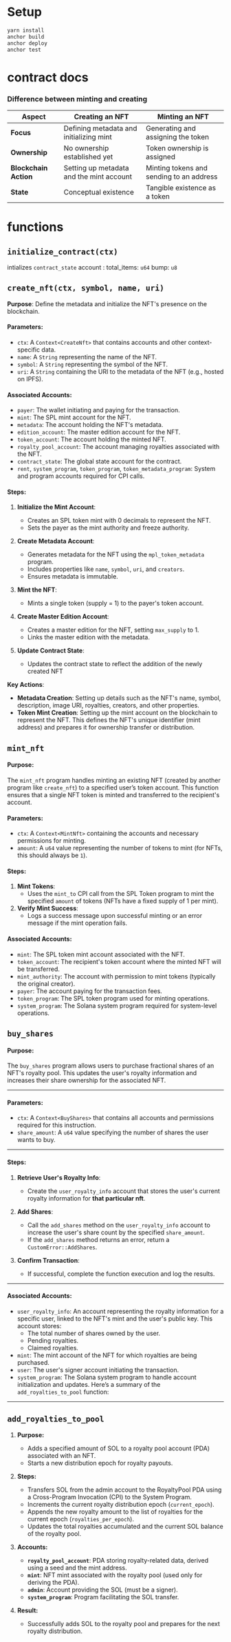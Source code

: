 
# Setup

```zsh
yarn install
anchor build
anchor deploy
anchor test
```

# contract docs
### Difference between minting and creating

| Aspect                | Creating an NFT                          | Minting an NFT                           |
| --------------------- | ---------------------------------------- | ---------------------------------------- |
| **Focus**             | Defining metadata and initializing mint  | Generating and assigning the token       |
| **Ownership**         | No ownership established yet             | Token ownership is assigned              |
| **Blockchain Action** | Setting up metadata and the mint account | Minting tokens and sending to an address |
| **State**             | Conceptual existence                     | Tangible existence as a token            |
# functions
## `initialize_contract(ctx)`

intializes `contract_state` account :
	total_items: `u64`
	bump: `u8`

## `create_nft(ctx, symbol, name, uri)`

**Purpose**: Define the metadata and initialize the NFT's presence on the blockchain.
#### **Parameters**:
- `ctx`: A `Context<CreateNft>` that contains accounts and other context-specific data.
- `name`: A `String` representing the name of the NFT.
- `symbol`: A `String` representing the symbol of the NFT.
- `uri`: A `String` containing the URI to the metadata of the NFT (e.g., hosted on IPFS).

#### **Associated Accounts**:
- `payer`: The wallet initiating and paying for the transaction.
- `mint`: The SPL mint account for the NFT.
- `metadata`: The account holding the NFT's metadata.
- `edition_account`: The master edition account for the NFT.
- `token_account`: The account holding the minted NFT.
- `royalty_pool_account`: The account managing royalties associated with the NFT.
- `contract_state`: The global state account for the contract.
- `rent`, `system_program`, `token_program`, `token_metadata_program`: System and program accounts required for CPI calls.

#### **Steps**:

1. **Initialize the Mint Account**:

    - Creates an SPL token mint with 0 decimals to represent the NFT.
    - Sets the payer as the mint authority and freeze authority.
2. **Create Metadata Account**:

    - Generates metadata for the NFT using the `mpl_token_metadata` program.
    - Includes properties like `name`, `symbol`, `uri`, and `creators`.
    - Ensures metadata is immutable.
3. **Mint the NFT**:

    - Mints a single token (supply = 1) to the payer's token account.
4. **Create Master Edition Account**:

    - Creates a master edition for the NFT, setting `max_supply` to 1.
    - Links the master edition with the metadata.
5. **Update Contract State**:

    - Updates the contract state to reflect the addition of the newly created NFT

**Key Actions**:
- **Metadata Creation**: Setting up details such as the NFT's name, symbol, description, image URI, royalties, creators, and other properties.
- **Token Mint Creation**: Setting up the mint account on the blockchain to represent the NFT. This defines the NFT's unique identifier (mint address) and prepares it for ownership transfer or distribution.

## `mint_nft`
#### **Purpose**:

The `mint_nft` program handles minting an existing NFT (created by another program like `create_nft`) to a specified user’s token account. This function ensures that a single NFT token is minted and transferred to the recipient's account.

#### **Parameters**:

- `ctx`: A `Context<MintNft>` containing the accounts and necessary permissions for minting.
- `amount`: A `u64` value representing the number of tokens to mint (for NFTs, this should always be `1`).

#### **Steps**:

1. **Mint Tokens**:
    - Uses the `mint_to` CPI call from the SPL Token program to mint the specified `amount` of tokens (NFTs have a fixed supply of 1 per mint).
2. **Verify Mint Success**:
    - Logs a success message upon successful minting or an error message if the mint operation fails.
#### **Associated Accounts**:

- `mint`: The SPL token mint account associated with the NFT.
- `token_account`: The recipient's token account where the minted NFT will be transferred.
- `mint_authority`: The account with permission to mint tokens (typically the original creator).
- `payer`: The account paying for the transaction fees.
- `token_program`: The SPL token program used for minting operations.
- `system_program`: The Solana system program required for system-level operations.

## **`buy_shares`**

#### **Purpose**:

The `buy_shares` program allows users to purchase fractional shares of an NFT's royalty pool. This updates the user's royalty information and increases their share ownership for the associated NFT.

---

#### **Parameters**:

- `ctx`: A `Context<BuyShares>` that contains all accounts and permissions required for this instruction.
- `share_amount`: A `u64` value specifying the number of shares the user wants to buy.

---

#### **Steps**:

1. **Retrieve User's Royalty Info**:

    - Create the `user_royalty_info` account that stores the user's current royalty information for **that particular nft**.
2. **Add Shares**:

    - Call the `add_shares` method on the `user_royalty_info` account to increase the user's share count by the specified `share_amount`.
    - If the `add_shares` method returns an error, return a `CustomError::AddShares`.
3. **Confirm Transaction**:

    - If successful, complete the function execution and log the results.

---

#### **Associated Accounts**:

- `user_royalty_info`: An account representing the royalty information for a specific user, linked to the NFT's mint and the user's public key. This account stores:
    - The total number of shares owned by the user.
    - Pending royalties.
    - Claimed royalties.
- `mint`: The mint account of the NFT for which royalties are being purchased.
- `user`: The user's signer account initiating the transaction.
- `system_program`: The Solana system program to handle account initialization and updates.
Here’s a summary of the `add_royalties_to_pool` function:

---

## `add_royalties_to_pool`

1. **Purpose:**
   - Adds a specified amount of SOL to a royalty pool account (PDA) associated with an NFT.
   - Starts a new distribution epoch for royalty payouts.

2. **Steps:**
   - Transfers SOL from the admin account to the RoyaltyPool PDA using a Cross-Program Invocation (CPI) to the System Program.
   - Increments the current royalty distribution epoch (`current_epoch`).
   - Appends the new royalty amount to the list of royalties for the current epoch (`royalties_per_epoch`).
   - Updates the total royalties accumulated and the current SOL balance of the royalty pool.

3. **Accounts:**
   - **`royalty_pool_account`**: PDA storing royalty-related data, derived using a seed and the mint address.
   - **`mint`**: NFT mint associated with the royalty pool (used only for deriving the PDA).
   - **`admin`**: Account providing the SOL (must be a signer).
   - **`system_program`**: Program facilitating the SOL transfer.

4. **Result:**
   - Successfully adds SOL to the royalty pool and prepares for the next royalty distribution.
